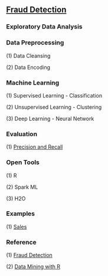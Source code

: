 ## [Fraud Detection](https://en.wikipedia.org/wiki/Data_analysis_techniques_for_fraud_detection)

### Exploratory Data Analysis


### Data Preprocessing

(1) Data Cleansing

(2) Data Encoding


### Machine Learning

(1) Supervised Learning - Classification

(2) Unsupervised Learning - Clustering

(3) Deep Learning - Neural Network


### Evaluation

(1) [Precision and Recall](/evaluation/precision-recall/)


### Open Tools

(1) R

(2) Spark ML

(3) H2O


### Examples

(1) [Sales](/data/example/DMwR-sales/)


### Reference

(1) [Fraud Detection](http://www.statsoft.com/textbook/fraud-detection)

(2) [Data Mining with R](http://www.amazon.com/Data-Mining-Learning-Knowledge-Discovery/dp/1439810184)








